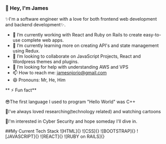 ### 👋 Hey, I'm James

✨I'm a software engineer with a love for both frontend web development and backend development✨.

- 🔭 I’m currently working with React and Ruby on Rails to create easy-to-use complete web apps.
- 🌱 I’m currently learning more on creating API's and state management using Redux.
- 👯 I’m looking to collaborate on JavaScript Projects, React and Wordpress themes and plugins.
- 🤔 I’m looking for help with understanding AWS and VPS
- 📫 How to reach me: jamesnjorio@gmail.com
- 😄 Pronouns: Mr, He, Him

** ⚡ Fun fact**

😎The first language I used to program "Hello World" was C++

🔁I've always loved researching(technology related) and watching cartoons

🥇I'm interested in Cyber Security and hope someday I'll dive in.

##My Current Tech Stack
![HTML]{}
![CSS]{}
![BOOTSTRAP]{}
![JAVASCRIPT]{}
![REACT]{}
![RUBY on RAILS]{}

